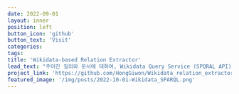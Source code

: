 ```yaml
---
date: 2022-09-01
layout: inner
position: left
button_icon: 'github'
button_text: 'Visit'
categories:
tags:
title: 'Wikidata-based Relation Extractor'
lead_text: "주어진 질의와 문서에 대하여, Wikidata Query Service (SPQRAL API)을 활용하여 triple을 추출하고, TFIDF 점수에 기반한 필터링 수행"
project_link: 'https://github.com/HongGiwon/Wikidata_relation_extractor'
featured_image: '/img/posts/2022-10-01-Wikidata_SPARQL.png'
---
```

